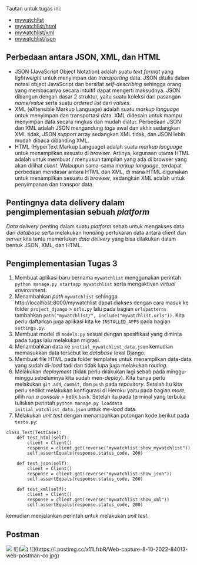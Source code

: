 Tautan untuk tugas ini: 
- [mywatchlist](https://sleepy-crag-41411.herokuapp.com/mywatchlist)
- [mywatchlist/html](https://sleepy-crag-41411.herokuapp.com/mywatchlist/html)
- [mywatchlist/xml](https://sleepy-crag-41411.herokuapp.com/mywatchlist/xml)
- [mywatchlist/json](https://sleepy-crag-41411.herokuapp.com/mywatchlist/json)

## Perbedaan antara JSON, XML, dan HTML
- JSON (JavaScript Object Notation) adalah suatu *text format* yang *lightweight* untuk menyimpan dan *transporting* data. JSON ditulis dalam notasi object JavaScript dan bersifat *self-describing* sehingga orang yang membacanya secara intuitif dapat mengerti maksudnya. JSON dibangun dengan dasar 2 struktur, yaitu suatu koleksi dari pasangan *name/value* serta suatu *ordered list* dari *values*. 
- XML (eXtensible Markup Language) adalah suatu *markup language* untuk menyimpan dan transportasi data. XML didesain untuk mampu menyimpan data secara ringkas dan mudah diatur. Perbedaan JSON dan XML adalah JSON mengandung *tags* awal dan akhir sedangkan XML tidak, JSON *support* array sedangkan XML tidak, dan JSON lebih mudah dibaca dibanding XML. 
- HTML (HyperText Markup Language) adalah suatu *markup language* untuk menampilkan sesuatu di *browser*. Artinya, kegunaan utama HTML adalah untuk membuat / menyusun tampilan yang ada di browser yang akan dilihat *client*. Walaupun sama-sama *markup language*, terdapat perbedaan mendasar antara HTML dan XML, di mana HTML digunakan untuk menampilkan sesuatu di *browser*, sedangkan XML adalah untuk penyimpanan dan transpor data. 

## Pentingnya data delivery dalam pengimplementasian sebuah *platform*
*Data delivery* penting dalam suatu *platform* sebab untuk mengakses data dari *database* serta melakukan *handling* pertukaran data antara client dan *server* kita tentu memerlukan *data delivery* yang bisa dilakukan dalam bentuk JSON, XML, dan HTML. 

## Pengimplementasian Tugas 3
1. Membuat aplikasi baru bernama `mywatchlist` menggunakan perintah `python manage.py startapp mywatchlist` serta mengaktivan *virtual environment*.
2. Menambahkan *path* `mywatchlist` sehingga http://localhost:8000/mywatchlist dapat diakses dengan cara masuk ke folder `project_django` > `urls.py` lalu pada bagian `urlspatterns` tambahkan `path("mywatchlist/", include("mywatchlist.urls"))`. Kita perlu daftarkan juga aplikasi kita ke `INSTALLED_APPS` pada bagian `settings.py`.
3. Membuat model di `models.py` sesuai dengan spesifikasi yang diminta pada tugas lalu melakukan migrasi.
4. Menambahkan data ke `initial_mywatchlist_data.json` kemudian memasukkan data tersebut ke *database* lokal Django.
5. Membuat file HTML pada folder templates untuk menampilkan data-data yang sudah di-*load* tadi dan tidak lupa juga melakukan *routing*. 
6. Melakukan *deployment* (tidak perlu dilakukan lagi sebab pada minggu-minggu sebelumnya kita sudah men-*deploy*). Kita hanya perlu melakukan `git add`, `commit`, dan `push` pada *repository*. Setelah itu kita perlu sedikit melakukan konfigurasi di Heroku yaitu pada bagian *more*, pilih *run a console* > ketik `bash`. Setelah itu pada terminal yang terbuka tuliskan perintah `python manage.py loaddata initial_watchlist_data.json` untuk me-*load* data.
7. Melakukan *unit test* dengan menambahkan potongan kode berikut pada `tests.py`:
```
class Test(TestCase):
    def test_html(self):
        client = Client()
        response = client.get(reverse("mywatchlist:show_mywatchlist"))
        self.assertEquals(response.status_code, 200)

    def test_json(self):
        client = Client()
        response = client.get(reverse("mywatchlist:show_json"))
        self.assertEquals(response.status_code, 200)

    def test_xml(self):
        client = Client()
        response = client.get(reverse("mywatchlist:show_xml"))
        self.assertEquals(response.status_code, 200)
```
kemudian menjalankan perintah untuk melakukan *unit test*.
## Postman
<img src="https://i.postimg.cc/mgfSBpyp/Web-capture-8-10-2022-82957-web-postman-co.jpg">
![](<img src="https://i.postimg.cc/mgfSBpyp/Web-capture-8-10-2022-82957-web-postman-co.jpg">)
![](https://i.postimg.cc/x11LfrbR/Web-capture-8-10-2022-84013-web-postman-co.jpg)
